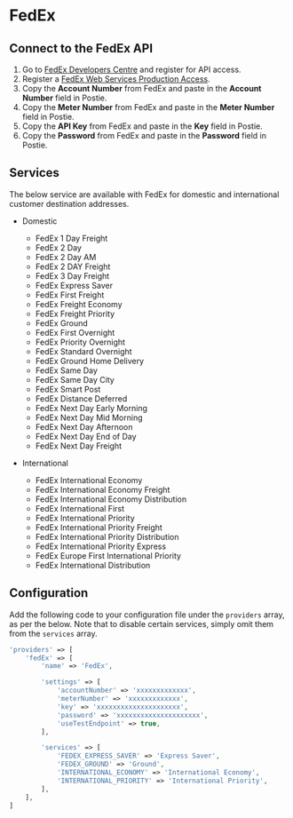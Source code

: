 # FedEx

## Connect to the FedEx API
1. Go to <a href="https://www.fedex.com/login/web/jsp/contactInfo1.jsp" target="_blank">FedEx Developers Centre</a> and register for API access.
1. Register a <a href="https://www.fedex.com/wpor/web/jsp/commonTC.jsp" target="_blank">FedEx Web Services Production Access</a>.
1. Copy the **Account Number** from FedEx and paste in the **Account Number** field in Postie.
1. Copy the **Meter Number** from FedEx and paste in the **Meter Number** field in Postie.
1. Copy the **API Key** from FedEx and paste in the **Key** field in Postie.
1. Copy the **Password** from FedEx and paste in the **Password** field in Postie.

## Services
The below service are available with FedEx for domestic and international customer destination addresses.

- Domestic
    - FedEx 1 Day Freight
    - FedEx 2 Day
    - FedEx 2 Day AM
    - FedEx 2 DAY Freight
    - FedEx 3 Day Freight
    - FedEx Express Saver
    - FedEx First Freight
    - FedEx Freight Economy
    - FedEx Freight Priority
    - FedEx Ground
    - FedEx First Overnight
    - FedEx Priority Overnight
    - FedEx Standard Overnight
    - FedEx Ground Home Delivery
    - FedEx Same Day
    - FedEx Same Day City
    - FedEx Smart Post
    - FedEx Distance Deferred
    - FedEx Next Day Early Morning
    - FedEx Next Day Mid Morning
    - FedEx Next Day Afternoon
    - FedEx Next Day End of Day
    - FedEx Next Day Freight

- International
    - FedEx International Economy
    - FedEx International Economy Freight
    - FedEx International Economy Distribution
    - FedEx International First
    - FedEx International Priority
    - FedEx International Priority Freight
    - FedEx International Priority Distribution
    - FedEx International Priority Express
    - FedEx Europe First International Priority
    - FedEx International Distribution

## Configuration
Add the following code to your configuration file under the `providers` array, as per the below. Note that to disable certain services, simply omit them from the `services` array.

```php
'providers' => [
    'fedEx' => [
        'name' => 'FedEx',

        'settings' => [
            'accountNumber' => 'xxxxxxxxxxxxx',
            'meterNumber' => 'xxxxxxxxxxxxx',
            'key' => 'xxxxxxxxxxxxxxxxxxxxx',
            'password' => 'xxxxxxxxxxxxxxxxxxxxx',
            'useTestEndpoint' => true,
        ],

        'services' => [
            'FEDEX_EXPRESS_SAVER' => 'Express Saver',
            'FEDEX_GROUND' => 'Ground',
            'INTERNATIONAL_ECONOMY' => 'International Economy',
            'INTERNATIONAL_PRIORITY' => 'International Priority',
        ],
    ],
]
```